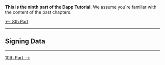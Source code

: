 **This is the ninth part of the Dapp Tutorial.** We assume you're familiar with the content of the past chapters.

[⟵ 8th Part](https://github.com/paritytech/parity/wiki/Tutorial-Part-VIII)

----

## Signing Data

----

[10th Part ⟶](https://github.com/paritytech/parity/wiki/Tutorial-Part-X)


